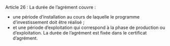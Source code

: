 Article 26 : La durée de l’agrément couvre :
- une période d’installation au cours de laquelle le programme d’investissement doit être réalisé ;
- et une période d’exploitation qui correspond à la phase de production ou d’exploitation.
La durée de l’agrément est fixée dans le certificat d’agrément.